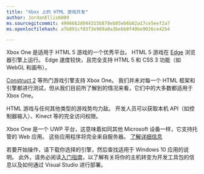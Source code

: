 ```yaml
---
title: "Xbox 上的 HTML 游戏开发"
author: JordanEllis6809
ms.sourcegitcommit: 4996662d044315b878eb05eb6b82a17ce5eef2a7
ms.openlocfilehash: a7b891cf8373e989a0a3bebb0f40be9026ce42b4

---
```


Xbox One 是适用于 HTML 5 游戏的一个优秀平台。 HTML 5 游戏在 [Edge](https://developer.microsoft.com/en-us/microsoft-edge/) 浏览器引擎上运行。 Edge 速度较快，且完全支持 HTML 5 和 CSS 3 功能（如 WebGL 和画布）。

[Construct 2](https://www.scirra.com/blog/176/announcing-xbox-one-export-beta) 等热门游戏引擎支持 Xbox One。 我们并未对每一个 HTML 框架和引擎都进行测试，但从我们目前所了解到的情况来看，它们中的大多数都适用于 Xbox One。

HTML 游戏与任何其他类型的游戏势均力敌。 开发人员可以获取本机 API（如控制器输入）、Kinect 等的完全访问权限。

Xbox One 是一个 UWP 平台，这意味着如同其他 Microsoft 设备一样，它支持托管的 Web 应用。 这些应用程序将完全来自服务器。 [了解详细信息](http://microsoftedge.github.io/WebAppsDocs/en-US/win10/HWA.htm)

若要开始操作，请下载你选择的引擎，然后查找适用于 Windows 10 应用的说明。 此外，请务必阅读[入门指南](https://msdn.microsoft.com/en-us/windows/uwp/xbox-apps/index)，以了解有关将你的主机转变为开发工具包的信息以及如何通过 Visual Studio 进行部署。



<!--HONumber=Jun16_HO4-->


